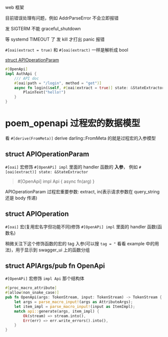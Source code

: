 web 框架

目前错误处理有问题，例如 AddrParseError 不会立即报错

发 SIGTERM 不能 graceful_shutdown

等 systemd TIMEOUT 了 发 kill 才打出 panic 报错

`#[oai(extract = true)` 和 `#[oai(extract)` 一样是解析成 bool

[struct APIOperationParam](https://github.com/poem-web/poem/blob/0b697a31cc41194088dc61caf6443579d399d6cc/poem-openapi-derive/src/api.rs#L79)

```rust
#[OpenApi]
impl AuthApi {
    /// API doc
    #[oai(path = "/login", method = "get")]
    async fn login(&self, #[oai(extract = true)] state: &StateExtractor) -> PlainText<&'static str> {
        PlainText("hello!")
    }
}
```

# poem_openapi 过程宏的数据模型

看 `#[derive(FromMeta)]` derive darling::FromMeta 的就是过程宏的入参模型

## struct APIOperationParam

`#[oai]` 宏修饰 `#[OpenAPi] impl` 里面的 handler 函数的 **入参**， 例如 `#[oai(extract)] state: &StateExtractor`

> #[OpenApi] impl Api { async fn(arg) }

APIOperationParam 过程宏重要参数: extract, in(表示请求参数在 query_string 还是 body 传递)

## struct APIOperation

`#[oai]` 宏(复用宏名字但功能不同)修饰 `#[OpenAPi] impl` 里面的 handler 函数(函数名)

稍微关注下这个修饰函数的宏的 tag 入参(可以搜 `tag = "` 看看 example 中的用法)，用于显示到 swagger_ui 上的函数分组

## struct APIArgs/pub fn OpenApi

`#[OpenAPi]` 宏修饰 `impl Api` 那个结构体

```rust
#[proc_macro_attribute]
#[allow(non_snake_case)]
pub fn OpenApi(args: TokenStream, input: TokenStream) -> TokenStream {
    let args = parse_macro_input!(args as AttributeArgs);
    let item_impl = parse_macro_input!(input as ItemImpl);
    match api::generate(args, item_impl) {
        Ok(stream) => stream.into(),
        Err(err) => err.write_errors().into(),
    }
}
```

